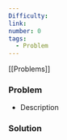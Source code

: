 ```yaml
---
Difficulty: 
link: 
number: 0
tags:
  - Problem
---
```

[[Problems]]
### Problem

- Description

### Solution
```java

```
